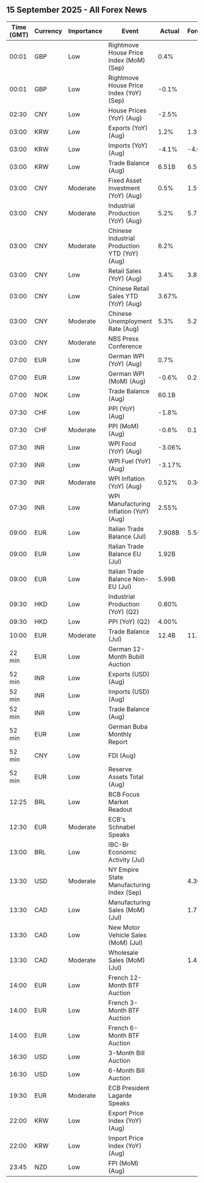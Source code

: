 ## 15 September 2025 - All Forex News

| Time (GMT) | Currency | Importance | Event | Actual | Forecast | Previous |
|------|----------|------------|-------|--------|----------|----------|
| 00:01 | GBP | Low | Rightmove House Price Index (MoM) (Sep) | 0.4% |  | -1.3% |
| 00:01 | GBP | Low | Rightmove House Price Index (YoY) (Sep) | -0.1% |  | 0.3% |
| 02:30 | CNY | Low | House Prices (YoY) (Aug) | -2.5% |  | -2.8% |
| 03:00 | KRW | Low | Exports (YoY) (Aug) | 1.2% | 1.3% | 4.3% |
| 03:00 | KRW | Low | Imports (YoY) (Aug) | -4.1% | -4.0% | 3.3% |
| 03:00 | KRW | Low | Trade Balance (Aug) | 6.51B | 6.51B | 9.08B |
| 03:00 | CNY | Moderate | Fixed Asset Investment (YoY) (Aug) | 0.5% | 1.5% | 1.6% |
| 03:00 | CNY | Moderate | Industrial Production (YoY) (Aug) | 5.2% | 5.7% | 5.7% |
| 03:00 | CNY | Moderate | Chinese Industrial Production YTD (YoY) (Aug) | 6.2% |  | 6.3% |
| 03:00 | CNY | Low | Retail Sales (YoY) (Aug) | 3.4% | 3.8% | 3.7% |
| 03:00 | CNY | Low | Chinese Retail Sales YTD (YoY) (Aug) | 3.67% |  | 3.84% |
| 03:00 | CNY | Moderate | Chinese Unemployment Rate (Aug) | 5.3% | 5.2% | 5.2% |
| 03:00 | CNY | Moderate | NBS Press Conference |  |  |  |
| 07:00 | EUR | Low | German WPI (YoY) (Aug) | 0.7% |  | 0.5% |
| 07:00 | EUR | Low | German WPI (MoM) (Aug) | -0.6% | 0.2% | -0.1% |
| 07:00 | NOK | Low | Trade Balance (Aug) | 60.1B |  | 54.6B |
| 07:30 | CHF | Low | PPI (YoY) (Aug) | -1.8% |  | -0.9% |
| 07:30 | CHF | Moderate | PPI (MoM) (Aug) | -0.6% | 0.1% | -0.2% |
| 07:30 | INR | Low | WPI Food (YoY) (Aug) | -3.06% |  | -6.29% |
| 07:30 | INR | Low | WPI Fuel (YoY) (Aug) | -3.17% |  | -2.43% |
| 07:30 | INR | Moderate | WPI Inflation (YoY) (Aug) | 0.52% | 0.30% | -0.58% |
| 07:30 | INR | Low | WPI Manufacturing Inflation (YoY) (Aug) | 2.55% |  | 2.05% |
| 09:00 | EUR | Low | Italian Trade Balance (Jul) | 7.908B | 5.500B | 5.384B |
| 09:00 | EUR | Low | Italian Trade Balance EU (Jul) | 1.92B |  | -0.09B |
| 09:00 | EUR | Low | Italian Trade Balance Non-EU (Jul) | 5.99B |  | 5.39B |
| 09:30 | HKD | Low | Industrial Production (YoY) (Q2) | 0.80% |  | 0.70% |
| 09:30 | HKD | Low | PPI (YoY) (Q2) | 4.00% |  | 4.80% |
| 10:00 | EUR | Moderate | Trade Balance (Jul) | 12.4B | 11.7B | 7.0B |
| 22 min | EUR | Low | German 12-Month Bubill Auction |  |  | 1.895% |
| 52 min | INR | Low | Exports (USD) (Aug) |  |  | 37.24B |
| 52 min | INR | Low | Imports (USD) (Aug) |  |  | 64.59B |
| 52 min | INR | Low | Trade Balance (Aug) |  |  | -27.35B |
| 52 min | EUR | Low | German Buba Monthly Report |  |  |  |
| 52 min | CNY | Low | FDI (Aug) |  |  | -13.40% |
| 52 min | EUR | Low | Reserve Assets Total (Aug) |  |  | 1,498.95B |
| 12:25 | BRL | Low | BCB Focus Market Readout |  |  |  |
| 12:30 | EUR | Moderate | ECB's Schnabel Speaks |  |  |  |
| 13:00 | BRL | Low | IBC-Br Economic Activity (Jul) |  |  | -0.10% |
| 13:30 | USD | Moderate | NY Empire State Manufacturing Index (Sep) |  | 4.30 | 11.90 |
| 13:30 | CAD | Low | Manufacturing Sales (MoM) (Jul) |  | 1.7% | 0.3% |
| 13:30 | CAD | Low | New Motor Vehicle Sales (MoM) (Jul) |  |  | 177.3K |
| 13:30 | CAD | Moderate | Wholesale Sales (MoM) (Jul) |  | 1.4% | 0.7% |
| 14:00 | EUR | Low | French 12-Month BTF Auction |  |  | 1.997% |
| 14:00 | EUR | Low | French 3-Month BTF Auction |  |  | 1.989% |
| 14:00 | EUR | Low | French 6-Month BTF Auction |  |  | 2.006% |
| 16:30 | USD | Low | 3-Month Bill Auction |  |  | 3.940% |
| 16:30 | USD | Low | 6-Month Bill Auction |  |  | 3.730% |
| 19:30 | EUR | Moderate | ECB President Lagarde Speaks |  |  |  |
| 22:00 | KRW | Low | Export Price Index (YoY) (Aug) |  |  | -4.3% |
| 22:00 | KRW | Low | Import Price Index (YoY) (Aug) |  |  | -5.9% |
| 23:45 | NZD | Low | FPI (MoM) (Aug) |  |  | 0.7% |

